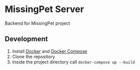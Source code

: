 # MissingPet Server

Backend for MissingPet project

## Development

1. Install [Docker](https://docs.docker.com/get-docker/) and
   [Docker Compose](https://docs.docker.com/compose/install/)
2. Clone the repository
3. Inside the project directory call `docker-compose up --build`
